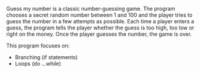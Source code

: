 
Guess my number is a classic number-guessing game. The program chooses a secret random number between 1 and 100 and the player tries to guess the number in a few attempts as possible. Each time a player enters a guess, the program tells the player whether the guess is too high, too low or right on the money. Once the player guesses the number, the game is over. 

This program focuses on:
- Branching (if statements)
- Loops (do ...while)